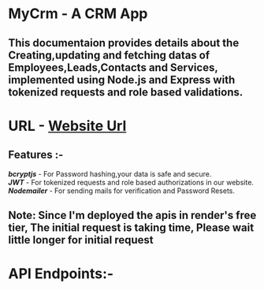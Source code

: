 # MyCrm - A CRM App

## This documentaion provides details about the Creating,updating and fetching  datas of Employees,Leads,Contacts and Services, implemented using Node.js and Express with tokenized requests and role based validations.

# URL - [Website Url](https://sparkz.onrender.com/)

## Features :-

***bcryptjs*** - For Password hashing,your data is safe and secure.<br/>
***JWT*** - For tokenized requests and role based authorizations in our website.<br/>
***Nodemailer*** - For sending mails for verification and Password Resets.</br>

## Note: Since I'm deployed the apis in render's free tier, The initial request is taking time, Please wait little longer for initial request

# API Endpoints:-
